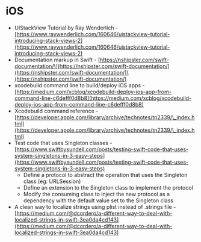 # iOS

* UIStackView Tutorial by Ray Wenderlich - [https://www.raywenderlich.com/160646/uistackview-tutorial-introducing-stack-views-2](https://www.raywenderlich.com/160646/uistackview-tutorial-introducing-stack-views-2)
* Documentation markup in Swift - [https://nshipster.com/swift-documentation/\](https://nshipster.com/swift-documentation/](https://nshipster.com/swift-documentation/]\(https://nshipster.com/swift-documentation/)
* xcodebuild command line to build/deploy iOS apps - [https://medium.com/xcblog/xcodebuild-deploy-ios-app-from-command-line-c6defff0d8b8](https://medium.com/xcblog/xcodebuild-deploy-ios-app-from-command-line-c6defff0d8b8)
* Xcodebuild command reference - [https://developer.apple.com/library/archive/technotes/tn2339/\_index.html](https://developer.apple.com/library/archive/technotes/tn2339/\_index.html)
* Test code that uses Singleton classes - [https://www.swiftbysundell.com/posts/testing-swift-code-that-uses-system-singletons-in-3-easy-steps](https://www.swiftbysundell.com/posts/testing-swift-code-that-uses-system-singletons-in-3-easy-steps)
  * Define a protocol to abstract the operation that uses the Singleton class (eg: URLSession)
  * Define an extension to the Singleton class to implement the protocol
  * Modify the consuming class to inject the new protocol as a dependency with the default value set to the Singleton class&#x20;
* A clean way to localize strings using plist instead of .strings file - [https://medium.com/@dcordero/a-different-way-to-deal-with-localized-strings-in-swift-3ea0da4cd143](https://medium.com/@dcordero/a-different-way-to-deal-with-localized-strings-in-swift-3ea0da4cd143)
